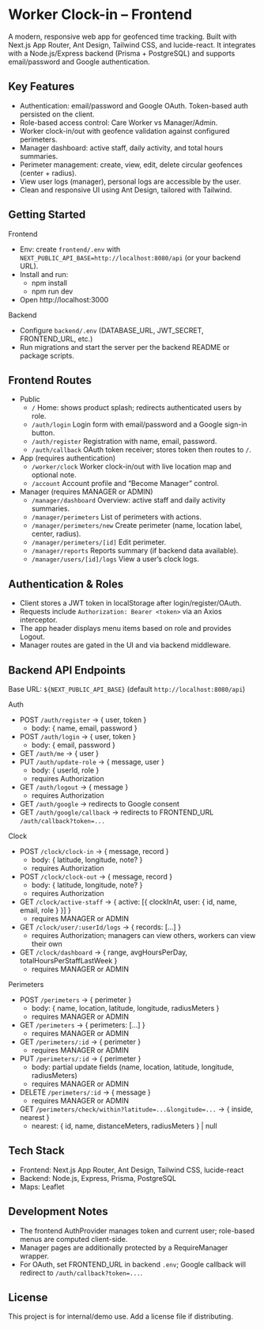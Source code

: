 # Worker Clock-in – Frontend

A modern, responsive web app for geofenced time tracking. Built with Next.js App Router, Ant Design, Tailwind CSS, and lucide-react. It integrates with a Node.js/Express backend (Prisma + PostgreSQL) and supports email/password and Google authentication.

## Key Features

- Authentication: email/password and Google OAuth. Token-based auth persisted on the client.
- Role-based access control: Care Worker vs Manager/Admin.
- Worker clock-in/out with geofence validation against configured perimeters.
- Manager dashboard: active staff, daily activity, and total hours summaries.
- Perimeter management: create, view, edit, delete circular geofences (center + radius).
- View user logs (manager), personal logs are accessible by the user.
- Clean and responsive UI using Ant Design, tailored with Tailwind.

## Getting Started

Frontend

- Env: create `frontend/.env` with `NEXT_PUBLIC_API_BASE=http://localhost:8080/api` (or your backend URL).
- Install and run:
  - npm install
  - npm run dev
- Open http://localhost:3000

Backend

- Configure `backend/.env` (DATABASE_URL, JWT_SECRET, FRONTEND_URL, etc.)
- Run migrations and start the server per the backend README or package scripts.

## Frontend Routes

- Public
  - `/` Home: shows product splash; redirects authenticated users by role.
  - `/auth/login` Login form with email/password and a Google sign-in button.
  - `/auth/register` Registration with name, email, password.
  - `/auth/callback` OAuth token receiver; stores token then routes to `/`.
- App (requires authentication)
  - `/worker/clock` Worker clock-in/out with live location map and optional note.
  - `/account` Account profile and “Become Manager” control.
- Manager (requires MANAGER or ADMIN)
  - `/manager/dashboard` Overview: active staff and daily activity summaries.
  - `/manager/perimeters` List of perimeters with actions.
  - `/manager/perimeters/new` Create perimeter (name, location label, center, radius).
  - `/manager/perimeters/[id]` Edit perimeter.
  - `/manager/reports` Reports summary (if backend data available).
  - `/manager/users/[id]/logs` View a user’s clock logs.

## Authentication & Roles

- Client stores a JWT token in localStorage after login/register/OAuth.
- Requests include `Authorization: Bearer <token>` via an Axios interceptor.
- The app header displays menu items based on role and provides Logout.
- Manager routes are gated in the UI and via backend middleware.

## Backend API Endpoints

Base URL: `${NEXT_PUBLIC_API_BASE}` (default `http://localhost:8080/api`)

Auth

- POST `/auth/register` → { user, token }
  - body: { name, email, password }
- POST `/auth/login` → { user, token }
  - body: { email, password }
- GET `/auth/me` → { user }
- PUT `/auth/update-role` → { message, user }
  - body: { userId, role }
  - requires Authorization
- GET `/auth/logout` → { message }
  - requires Authorization
- GET `/auth/google` → redirects to Google consent
- GET `/auth/google/callback` → redirects to FRONTEND_URL `/auth/callback?token=...`

Clock

- POST `/clock/clock-in` → { message, record }
  - body: { latitude, longitude, note? }
  - requires Authorization
- POST `/clock/clock-out` → { message, record }
  - body: { latitude, longitude, note? }
  - requires Authorization
- GET `/clock/active-staff` → { active: [{ clockInAt, user: { id, name, email, role } }] }
  - requires MANAGER or ADMIN
- GET `/clock/user/:userId/logs` → { records: [...] }
  - requires Authorization; managers can view others, workers can view their own
- GET `/clock/dashboard` → { range, avgHoursPerDay, totalHoursPerStaffLastWeek }
  - requires MANAGER or ADMIN

Perimeters

- POST `/perimeters` → { perimeter }
  - body: { name, location, latitude, longitude, radiusMeters }
  - requires MANAGER or ADMIN
- GET `/perimeters` → { perimeters: [...] }
  - requires MANAGER or ADMIN
- GET `/perimeters/:id` → { perimeter }
  - requires MANAGER or ADMIN
- PUT `/perimeters/:id` → { perimeter }
  - body: partial update fields (name, location, latitude, longitude, radiusMeters)
  - requires MANAGER or ADMIN
- DELETE `/perimeters/:id` → { message }
  - requires MANAGER or ADMIN
- GET `/perimeters/check/within?latitude=...&longitude=...` → { inside, nearest }
  - nearest: { id, name, distanceMeters, radiusMeters } | null

## Tech Stack

- Frontend: Next.js App Router, Ant Design, Tailwind CSS, lucide-react
- Backend: Node.js, Express, Prisma, PostgreSQL
- Maps: Leaflet

## Development Notes

- The frontend AuthProvider manages token and current user; role-based menus are computed client-side.
- Manager pages are additionally protected by a RequireManager wrapper.
- For OAuth, set FRONTEND_URL in backend `.env`; Google callback will redirect to `/auth/callback?token=...`.

## License

This project is for internal/demo use. Add a license file if distributing.

